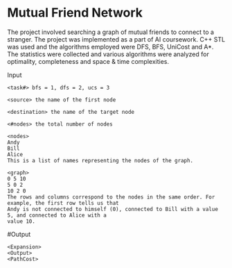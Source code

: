 # Mutual Friend Network
The project involved searching a graph of mutual friends to connect to a stranger. 
The project was implemented as a part of AI coursework. C++ STL was used and the algorithms employed were DFS, BFS, UniCost and A*. 
The statistics were collected and various algorithms were analyzed for optimality, completeness and space & time complexities.

Input
```
<task#> bfs = 1, dfs = 2, ucs = 3

<source> the name of the first node

<destination> the name of the target node

<#nodes> the total number of nodes

<nodes> 
Andy
Bill
Alice
This is a list of names representing the nodes of the graph.

<graph>
0 5 10
5 0 2
10 2 0
The rows and columns correspond to the nodes in the same order. For example, the first row tells us that
Andy is not connected to himself (0), connected to Bill with a value 5, and connected to Alice with a
value 10.
```
#Output
```
<Expansion>
<Output>
<PathCost>
```
